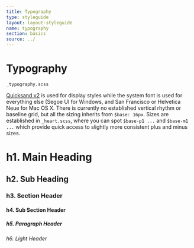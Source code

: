 ```yaml
---
title: Typography
type: styleguide
layout: layout-styleguide
name: typography
section: basics
source: ../
---
```



<main markdown="1">

# Typography

`_typography.scss`

[Quicksand v2](https://fonts.google.com/specimen/Quicksand) is used for display styles while the system font is used for everything else (Segoe UI for Windows, and San Francisco or Helvetica Neue for Mac OS X. There is currently no established vertical rhythm or baseline grid, but all the sizing inherits from `$base: 16px`. Sizes are established in `_heart.scss`, where you can spot `$base-p1 ...` and `$base-m1 ...`  which provide quick access to slightly more consistent plus and minus sizes.


<div class="_styleguide-example" markdown="1">

# h1. Main Heading 

## h2. Sub Heading 

### h3. Section Header

#### h4. Sub Section Header 

##### h5. Paragraph Header 

###### h6. Light Header 

</div>

</main>